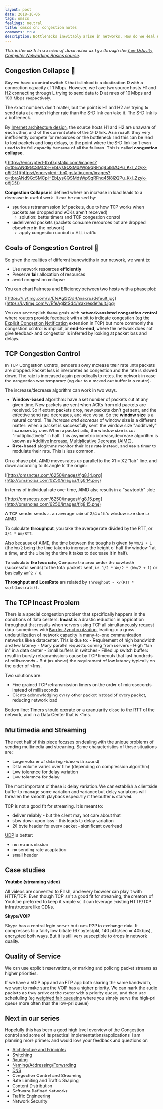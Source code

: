 ```yaml
---
layout: post
date: 2018-10-06
tags: omscs
feelings: neutral
title: omscs cn: congestion notes
comments: true
description: Bottlenecks inevitably arise in networks. How do we deal with them in TCP? How about in practical streaming applications like Youtube and Skype?
---
```


*This is the sixth in a series of class notes as I go through the [free Udacity Computer Networking Basics course](https://www.udacity.com/course/computer-networking--ud436).*

## Congestion Collapse 💩

Say we have a central switch S that is linked to a destination D with a connection capacity of 1 Mbps. However, we have two source hosts H1 and H2 connecting through L trying to send data to D at rates of 10 Mbps and 100 Mbps respectively. 

The exact numbers don't matter, but the point is H1 and H2 are trying to send data at a much higher rate than the S-D link can take it. The S-D link is a bottleneck.

By [Internet architecture design](https://dev.to/swyx/networking-essentials-architecture-and-principles-2g5e), the source hosts H1 and H2 are unaware of each other, and of the current state of the S-D link. As a result, they very inefficiently compete for resources on the bottleneck and this can be lead to lost packets and long delays, to the point where the S-D link isn't even used to its full capacity because of all the failures. This is called **congestion collapse**.

![https://encrypted-tbn0.gstatic.com/images?q=tbn:ANd9GcSMCpIHEbLysGQSMdsWp9qRPhq45l8l2QPu_KkI_Zzyk-o6jD5f](https://encrypted-tbn0.gstatic.com/images?q=tbn:ANd9GcSMCpIHEbLysGQSMdsWp9qRPhq45l8l2QPu_KkI_Zzyk-o6jD5f)

**Congestion Collapse** is defined where an increase in load leads to a decrease in useful work. It can be caused by:

- spurious retransmission (of packets, due to how TCP works when packets are dropped and ACKs aren't received)
    - solution: better timers and TCP congestion control
- undelivered packets (packets consume resources but are dropped elsewhere in the network)
    - apply congestion control to ALL traffic

## Goals of Congestion Control 👼

So given the realities of different bandwidths in our network, we want to:

- Use network resources **efficiently**
- Preserve **fair** allocation of resources
- avoid congestion collapse

You can chart Fairness and Efficiency between two hosts with a phase plot:

![https://i.ytimg.com/vi/EfeAglStSd4/maxresdefault.jpg](https://i.ytimg.com/vi/EfeAglStSd4/maxresdefault.jpg)

You can accomplish these goals with **network-assisted congestion control** where routers provide feedback with a bit to indicate congestion (eg the [Explicit Congestion Notification](https://en.wikipedia.org/wiki/Explicit_Congestion_Notification) extension in TCP) but more commonly the congestion control is implicit, or **end-to-end**, where the network does not give feedback and congestion is inferred by looking at packet loss and delays.

## TCP Congestion Control

In TCP Congestion Control, senders slowly increase their rate until packets are dropped. Packet loss is interpreted as congestion and the rate is slowed down. The rate is increased again periodically to retest the network in case the congestion was temporary (eg due to a maxed out buffer in a router).

The increase/decrease algorithm can work in two ways.

- **Window-based** algorithms have a set number of packets out at any given time. New packets are sent when ACKs from old packets are received. So if extant packets drop, new packets don't get sent, and the effective send rate decreases, and vice versa. So the **window size** is a natural control. The *increase and decrease* of window size is a different matter: when a packet is successfully sent, the window size "additively" increases by one. When a packet fails, the window size is cut "multiplicatively" in half. This asymmetric increase/decrease algorithm is known as [Additive Increase, Multiplicative Decrease (AIMD)](https://en.wikipedia.org/wiki/Additive_increase/multiplicative_decrease).
- **Rate-based** alogithms monitor their loss rate instead, and use a timer to modulate their rate. This is less common.

On a phase plot, AIMD moves rates up parallel to the X1 = X2 "fair" line, and down according to its angle to the origin:

![http://omsnotes.com/6250/images/fig8.14.png](http://omsnotes.com/6250/images/fig8.14.png)

In terms of individual rate over time, AIMD also results in a "sawtooth" plot:

![http://omsnotes.com/6250/images/fig8.15.png](http://omsnotes.com/6250/images/fig8.15.png)

A TCP sender sends at an average rate of 3/4 of it's window size due to AIMD. 

To calculate **throughput**, you take the average rate divided by the RTT, or `3/4 * Wm/RTT`.

Also because of AIMD, the time between the troughs is given by `Wm/2 + 1` (the `Wm/2` being the time taken to increase the height of half the window 1 at a time, and the `1` being the time it takes to decrease it in half). 

To calculate **the loss rate**, Compare the area under the sawtooth (successful sends) to the total packets sent, i.e. `1/2 * Wm/2 * (Wm/2 + 1)` or basically `Wm^2 / 8`. 

**Throughput and LossRate** are related by `Throughput ~ k/(RTT * sqrt(Lossrate))`.

## The TCP Incast Problem

There is a special congestion problem that specifically happens in the conditions of data centers. **Incast** is a drastic reduction in application throughput that results when servers using TCP all simultaneously request data (sometimes with [Barrier Synchronization](https://docs.oracle.com/cd/E19120-01/open.solaris/816-5137/gfwek/index.html), leading to a gross underutilization of network capacity in many-to-one communication networks like a datacenter. This is due to:
    - Requirement of high bandwidth and low latency
    - Many parallel requests coming from servers
    - High "fan in" in a data center
    - Small buffers in switches
    - Filled up switch buffers result in bursty retransmissions cause by TCP timeouts that last hundreds of milliseconds
    - But (as above) the requirement of low latency typically on the order of <1ms.

Two solutions are:

- Fine grained TCP retransmission timers on the order of microseconds instead of milliseconds
- Clients acknowledging every other packet instead of every packet, reducing network load

Bottom line: Timers should operate on a granularity close to the RTT of the network, and in a Data Center that is <1ms.

## Multimedia and Streaming

The next half of this piece focuses on dealing with the unique problems of sending multimedia and streaming. Some characteristics of these situations are:

- Large volume of data (eg video with sound)
- Data volume varies over time (depending on compression algorithm)
- Low tolerance for delay variation
- Low tolerance for delay

The most important of these is delay variation. We can establish a clientside buffer to manage some variation and variance but delay variations will threaten the smooth playback especially if the buffer is starved.

TCP is not a good fit for streaming. It is meant to:

- deliver reliably - but the client may not care about that
- slow down upon loss - this leads to delay variation
- 20 byte header for every packet - significant overhead

[UDP](https://en.wikipedia.org/wiki/User_Datagram_Protocol) is better:

- no retransmission
- no sending rate adaptation
- small header

## Case studies

**Youtube (streaming video)**

All videos are converted to Flash, and every browser can play it with HTTP/TCP. Even though TCP isn't a good fit for streaming, the creators of Youtube preferred to keep it simple so it can leverage existing HTTP/TCP infrastructure like CDNs.

**Skype/VOIP**

Skype has a central login server but uses P2P to exchange data. It compresses to a fairly low bitrate (67 bytes/pkt, 140 pkts/sec or 40kbps), encrypted both ways. But it is still very susceptible to drops in network quality.

## Quality of Service

We can use explicit reservations, or marking and policing packet streams as higher priorities.

If we have a VOIP app and an FTP app both sharing the same bandwidth, we want to make sure the VOIP has a higher priority. We can mark the audio packets as they arrive at the router with a priority queue, and then use scheduling (eg [weighted fair queueing](https://en.wikipedia.org/wiki/Weighted_fair_queueing) where you simply serve the high-pri queue more often than the low-pri queue) 


## Next in our series

Hopefully this has been a good high level overview of the Congestion control and some of its practical implementations/applications. I am planning more primers and would love your feedback and questions on:

- [Architecture and Principles](https://dev.to/swyx/networking-essentials-architecture-and-principles-2g5e)
- [Switching](https://dev.to/swyx/networking-essentials-switching-3eba)
- [Routing](https://dev.to/swyx/networking-essentials-routing-5gb7/)
- [Naming/Addressing/Forwarding](https://dev.to/swyx/networking-essentials-naming-addressing-and-forwarding-13kk)
- [DNS](https://dev.to/swyx/networking-essentials-dns-1dl7)
- Congestion Control and Streaming
- Rate Limiting and Traffic Shaping
- Content Distribution
- Software Defined Networks
- Traffic Engineering
- Network Security

